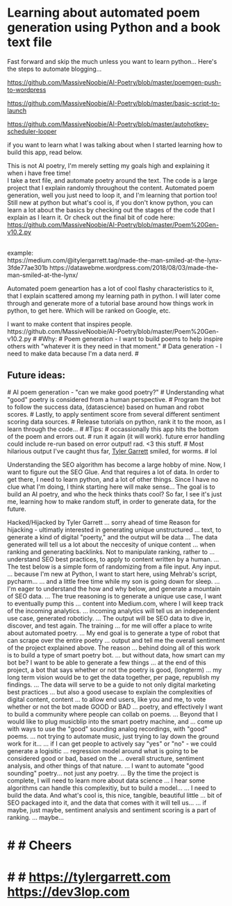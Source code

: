 <h1>Learning about automated poem generation using Python and a book text file</h1>

Fast forward and skip the much unless you want to learn python...
Here's the steps to automate blogging...

https://github.com/MassiveNoobie/AI-Poetry/blob/master/poemgen-push-to-wordpress

https://github.com/MassiveNoobie/AI-Poetry/blob/master/basic-script-to-launch

https://github.com/MassiveNoobie/AI-Poetry/blob/master/autohotkey-scheduler-looper

if you want to learn what I was talking about when I started learning how to build this app, read below.

<quote>This is not AI poetry, I'm merely setting my goals high and explaining it when i have free time!
<br>
I take a text file, and automate poetry around the text. The code is a large project that I explain randomly throughout the content. Automated poem generation, well you just need to loop it, and I'm learning that portion too! Still new at python but what's cool is, if you don't know python, you can learn a lot about the basics by checking out the stages of the code that I explain as I learn it. Or check out the final bit of code here: https://github.com/MassiveNoobie/AI-Poetry/blob/master/Poem%20Gen-v10.2.py

<br>
example:
<br>
https://medium.com/@itylergarrett.tag/made-the-man-smiled-at-the-lynx-3fde77ae301b
https://datawebme.wordpress.com/2018/08/03/made-the-man-smiled-at-the-lynx/

<p>Automated poem geneartion has a lot of cool flashy characteristics to it, that I explain scattered among my learning path in python. I will later come through and generate more of a tutorial base around how things work in python, to get here. Which will be ranked on Google, etc.</p>
I want to make content that inspires people. 
https://github.com/MassiveNoobie/AI-Poetry/blob/master/Poem%20Gen-v10.2.py
#
#Why:
# Poem generation - I want to build poems to help inspire others with "whatever it is they need in that moment."
# Data generation - I need to make data because I'm a data nerd.
#
<h2>Future ideas:</h2>
# AI poem generation - "can we make good poetry?"
# Understanding what "good" poetry is considered from a human perspective.
# Program the bot to follow the success data, (datascience) based on human and robot scores.
# Lastly, to apply sentiment score from several different sentiment scoring data sources.
# Release tutorials on python, rank it to the moon, as I learn through the code...
#
#Tips:
# occassionally this app hits the bottom of the poem and errors out.
# run it again (it will work). future error handling could include re-run based on error output! rad. <3 this stuff.
# Most hilarious output I've caught thus far, <a href="http://tylergarrett.com">Tyler Garrett</a> smiled, for worms.
# lol


Understanding the SEO algorithm has become a large hobby of mine. Now, I want to figure out the SEO Glue. And that requires a lot of data. In order to get there, I need to learn python, and a lot of other things. Since I have no clue what I'm doing, I think starting here will make sense... The goal is to build an AI poetry, and who the heck thinks thats cool? So far, I see it's just me, learning how to make random stuff, in order to generate data, for the future.


 Hacked/Hijacked by Tyler Garrett ... sorry ahead of time
 Reason for hijacking - ultimatly interested in generating unique unstructured
 ... text, to generate a kind of digital "poerty," and the output will be data
 ... The data generated will tell us a lot about the neccesity of unique content
 ... when ranking and generating backlinks. Not to manipulate ranking, rather to
 ... understand SEO best practices, to apply to content written by a human.
 ... The test below is a simple form of randomizing from a file input. Any input.
 ... because I'm new at Python, I want to start here, using Mehrab's script, pycharm...
 ... and a little free time while my son is going down for sleep.
 ... I'm eager to understand the how and why below, and generate a mountain of SEO data.
 ... The true reasoning is to generate a unique use case, I want to eventually pump this
 ... content into Medium.com, where I will keep track of the incoming analytics.
 ... incoming analytics will tell us an independent use case, generated roboticly.
 ... The output will be SEO data to dive in, discover, and test again. The training
 ... for me will offer a place to write about automated poetry.
 ... My end goal is to generate a type of robot that can scrape over the entire poetry
 ... output and tell me the overall sentiment of the project explained above. The reason
 ... behind doing all of this work is to build a type of smart poetry bot.
 ... but without data, how smart can my bot be? I want to be able to generate a few things
 ... at the end of this project, a bot that says whether or not the poetry is good, (longterm)
 ... my long term vision would be to get the data together, per page, republish my findings.
 ... The data will serve to be a guide to not only digital marketing best practices
 ... but also a good usecase to explain the complexities of digital content, content
 ... to allow end users, like you and me, to vote whether or not the bot made GOOD or BAD
 ... poetry, and effectively I want to build a community where people can collab on poems.
 ... Beyond that I would like to plug musicblip into the smart poetry machine, and
 ... come up with ways to use the "good" sounding analog recordings, with "good" poems.
 ... not trying to automate music, just trying to lay down the ground work for it...
 ... if I can get people to actively say "yes" or "no" - we could generate a logisitic
 ... regression model around what is going to be considered good or bad, based on the
 ... overall structure, sentiment analysis, and other things of that nature.
 ... I want to automate "good sounding" poetry... not just any poetry.
 ... By the time the project is complete, I will need to learn more about data science
 ... I hear some algorithms can handle this complexitiy, but to build a model...
 ... I need to build the data. And what's cool is, this nice, tangible, beautiful little
 ... bit of SEO packaged into it, and the data that comes with it will tell us...
 ... if maybe, just maybe, sentiment analysis and sentiment scoring is a part of ranking.
 ... maybe...
 # # # Cheers
 # # # https://tylergarrett.com https://dev3lop.com
